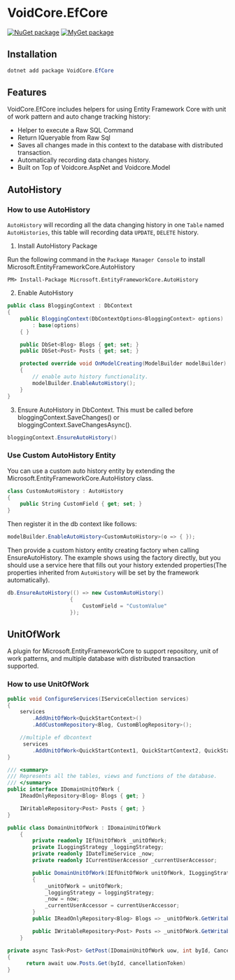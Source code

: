 # VoidCore.EfCore

[![NuGet package](https://img.shields.io/nuget/v/VoidCore.EfCore.svg?style=flat-square)](https://www.nuget.org/packages/VoidCore.EfCore/)
[![MyGet package](https://img.shields.io/myget/voidcoredev/vpre/VoidCore.EfCore.svg?label=myget&style=flat-square)](https://www.myget.org/feed/voidcoredev/package/nuget/VoidCore.EfCore)

## Installation

```powerShell
dotnet add package VoidCore.EfCore
```

## Features

VoidCore.EfCore includes helpers for using Entity Framework Core with unit of work pattern and auto change tracking history:

* Helper to execute a Raw SQL Command 
* Return IQueryable from Raw Sql
* Saves all changes made in this context to the database with distributed transaction.
* Automatically recording data changes history.
* Built on Top of Voidcore.AspNet and Voidcore.Model

## AutoHistory
### How to use AutoHistory

`AutoHistory` will recording all the data changing history in one `Table` named `AutoHistories`, this table will recording data
`UPDATE`, `DELETE` history.

1. Install AutoHistory Package

Run the following command in the `Package Manager Console` to install Microsoft.EntityFrameworkCore.AutoHistory

`PM> Install-Package Microsoft.EntityFrameworkCore.AutoHistory`

2. Enable AutoHistory

```csharp
public class BloggingContext : DbContext
{
    public BloggingContext(DbContextOptions<BloggingContext> options)
        : base(options)
    { }

    public DbSet<Blog> Blogs { get; set; }
    public DbSet<Post> Posts { get; set; }

    protected override void OnModelCreating(ModelBuilder modelBuilder)
    {
        // enable auto history functionality.
        modelBuilder.EnableAutoHistory();
    }
}
```

3. Ensure AutoHistory in DbContext. This must be called before bloggingContext.SaveChanges() or bloggingContext.SaveChangesAsync().

```csharp
bloggingContext.EnsureAutoHistory()
```

### Use Custom AutoHistory Entity
You can use a custom auto history entity by extending the Microsoft.EntityFrameworkCore.AutoHistory class.

```csharp
class CustomAutoHistory : AutoHistory
{
    public String CustomField { get; set; }
}
```

Then register it in the db context like follows:
```csharp
modelBuilder.EnableAutoHistory<CustomAutoHistory>(o => { });
```

Then provide a custom history entity creating factory when calling EnsureAutoHistory. The example shows using the
factory directly, but you should use a service here that fills out your history extended properties(The properties inherited from `AutoHistory` will be set by the framework automatically).
```csharp
db.EnsureAutoHistory(() => new CustomAutoHistory()
                    {
                        CustomField = "CustomValue"
                    });
```

## UnitOfWork
A plugin for Microsoft.EntityFrameworkCore to support repository, unit of work patterns, and multiple database with distributed transaction supported.

### How to use UnitOfWork

```csharp
public void ConfigureServices(IServiceCollection services)
{
    services
        .AddUnitOfWork<QuickStartContext>()
        .AddCustomRepository<Blog, CustomBlogRepository>();

    //multiple ef dbcontext
     services
        .AddUnitOfWork<QuickStartContext1, QuickStartContext2, QuickStartContext3>();
}

/// <summary>
/// Represents all the tables, views and functions of the database.
/// </summary>
public interface IDomainUnitOfWork {
    IReadOnlyRepository<Blog> Blogs { get; }

    IWritableRepository<Post> Posts { get; }
}

public class DomainUnitOfWork : IDomainUnitOfWork
    {
        private readonly IEfUnitOfWork _unitOfWork;
        private ILoggingStrategy _loggingStrategy;
        private readonly IDateTimeService _now;
        private readonly ICurrentUserAccessor _currentUserAccessor;

        public DomainUnitOfWork(IEfUnitOfWork unitOfWork, ILoggingStrategy loggingStrategy, IDateTimeService now, ICurrentUserAccessor currentUserAccessor)
        {
            _unitOfWork = unitOfWork;
            _loggingStrategy = loggingStrategy;
            _now = now;
            _currentUserAccessor = currentUserAccessor;
        }
        public IReadOnlyRepository<Blog> Blogs => _unitOfWork.GetWritableRepository<Blog>(loggingStrategy: _loggingStrategy);

        public IWritableRepository<Post> Posts => _unitOfWork.GetWritableRepository<Post>(loggingStrategy: _loggingStrategy).AddSoftDeletability(_now,_currentUserAccessor).AddAuditability(_now, _currentUserAccessor);
    }

private async Task<Post> GetPost(IDomainUnitOfWork uow, int byId, CancellationToken cancellationToken = default) 
{
      return await uow.Posts.Get(byId, cancellationToken)
}
```

